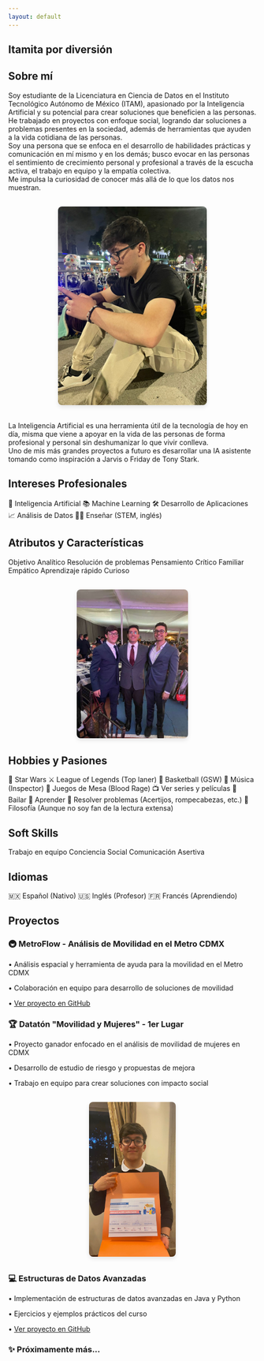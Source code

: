 ```yaml
---
layout: default
---
```


## Itamita por diversión 

## Sobre mí 


<div class="skill-list">
  <span class="skill-tag">
    Soy estudiante de la Licenciatura en Ciencia de Datos en el Instituto Tecnológico Autónomo de México (ITAM), apasionado por la Inteligencia Artificial y su potencial para crear soluciones que beneficien a las personas. He trabajado en proyectos con enfoque social, logrando dar soluciones a problemas presentes en la sociedad, además de herramientas que ayuden a la vida cotidiana de las personas.
  <br>
  Soy una persona que se enfoca en el desarrollo de habilidades prácticas y comunicación en mí mismo y en los demás; busco evocar en las personas el sentimiento de crecimiento personal y profesional a través de la escucha activa, el trabajo en equipo y la empatía colectiva. 
  <br>
  Me impulsa la curiosidad de conocer más allá de lo que los datos nos muestran. 
  </span>
</div>

<div style="text-align: center; margin: 30px 0;">
  <img src="./assets/images/profile.jpg" alt="Braulio Lozano" style="max-width: 60%; border-radius: 8px; box-shadow: 0 4px 8px rgba(0,0,0,0.1);">
</div>

<div class="skill-list">
  <span class="skill-tag">
  La Inteligencia Artificial es una herramienta útil de la tecnología de hoy en día, misma que viene a apoyar en la vida de las personas de forma profesional y personal sin deshumanizar lo que vivir conlleva.
  <br>
  Uno de mis más grandes proyectos a futuro es desarrollar una IA asistente tomando como inspiración a Jarvis o Friday de Tony Stark.
  </span>
</div>


## Intereses Profesionales
<div class="skill-list">
  <span class="skill-tag">🤖 Inteligencia Artificial</span>
  <span class="skill-tag">📚 Machine Learning</span>
  <span class="skill-tag">🛠️ Desarrollo de Aplicaciones</span>
  <span class="skill-tag">📈 Análisis de Datos</span>
  <span class="skill-tag">👩‍🏫 Enseñar (STEM, inglés)</span>
</div>


## Atributos y Características
<div class="skill-list">
  <span class="skill-tag">Objetivo</span>
  <span class="skill-tag">Analítico</span>
  <span class="skill-tag">Resolución de problemas</span>
  <span class="skill-tag">Pensamiento Crítico</span>
  <span class="skill-tag">Familiar</span>
  <span class="skill-tag">Empático</span> 
  <span class="skill-tag">Aprendizaje rápido</span>
  <span class="skill-tag">Curioso</span>
</div>

<div style="text-align: center; margin: 30px 0;">
  <img src="./assets/images/familia.jpg" alt="Familia" style="max-width: 45%; border-radius: 8px; box-shadow: 0 4px 8px rgba(0,0,0,0.1);">
</div>

## Hobbies y Pasiones
<div class="skill-list">
  <span class="skill-tag">🌌 Star Wars</span>
  <span class="skill-tag">⚔️ League of Legends (Top laner)</span>
  <span class="skill-tag">🏀 Basketball (GSW)</span>
  <span class="skill-tag">🎵 Música (Inspector)</span>
  <span class="skill-tag">🎲 Juegos de Mesa (Blood Rage)</span>
  <span class="skill-tag">📺 Ver series y películas</span>
  <span class="skill-tag">💃 Bailar</span>
  <span class="skill-tag">🌟 Aprender</span>
  <span class="skill-tag">🧩 Resolver problemas (Acertijos, rompecabezas, etc.)</span>
  <span class="skill-tag">📜 Filosofía (Aunque no soy fan de la lectura extensa)</span>
</div>


## Soft Skills
<div class="skill-list">
  <span class="skill-tag">Trabajo en equipo</span> 
  <span class="skill-tag">Conciencia Social</span> 
  <span class="skill-tag">Comunicación Asertiva</span> 
</div> 


## Idiomas
<div class="skill-list">
  <span class="skill-tag">🇲🇽 Español (Nativo)</span>
  <span class="skill-tag">🇺🇸 Inglés (Profesor)</span>
  <span class="skill-tag">🇫🇷 Francés (Aprendiendo)</span>
</div>



## Proyectos
<div class="project-card">
  <h3>🚇 MetroFlow - Análisis de Movilidad en el Metro CDMX</h3>
  <p>• Análisis espacial y herramienta de ayuda para la movilidad en el Metro CDMX</p>
  <p>• Colaboración en equipo para desarrollo de soluciones de movilidad</p>
  <p>• <a href="https://github.com/juan-ca6/metroFlow" target="_blank">Ver proyecto en GitHub</a></p>
</div>

<div class="project-card">
  <h3>🏆 Datatón "Movilidad y Mujeres" - 1er Lugar</h3>
  <p>• Proyecto ganador enfocado en el análisis de movilidad de mujeres en CDMX</p>
  <p>• Desarrollo de estudio de riesgo y propuestas de mejora</p>
  <p>• Trabajo en equipo para crear soluciones con impacto social</p>
</div>

<div style="text-align: center; margin: 30px 0;">
  <img src="./assets/images/dataton.JPG" alt="Dataton 1er Lugar" style="max-width: 35%; border-radius: 8px; box-shadow: 0 4px 8px rgba(0,0,0,0.1);">
</div>

<div class="project-card">
  <h3>💻 Estructuras de Datos Avanzadas</h3>
  <p>• Implementación de estructuras de datos avanzadas en Java y Python</p>
  <p>• Ejercicios y ejemplos prácticos del curso</p>
  <p>• <a href="https://github.com/BraulioLoz/EstDatAvJava" target="_blank">Ver proyecto en GitHub</a></p>
</div>

<div class="project-card">
  <h3>✨ Próximamente más...</h3>
</div>



